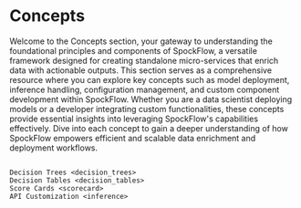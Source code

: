 # Concepts

Welcome to the Concepts section, your gateway to understanding the foundational principles and components of SpockFlow, a versatile framework designed for creating standalone micro-services that enrich data with actionable outputs. This section serves as a comprehensive resource where you can explore key concepts such as model deployment, inference handling, configuration management, and custom component development within SpockFlow. Whether you are a data scientist deploying models or a developer integrating custom functionalities, these concepts provide essential insights into leveraging SpockFlow's capabilities effectively. Dive into each concept to gain a deeper understanding of how SpockFlow empowers efficient and scalable data enrichment and deployment workflows.

```{toctree}

Decision Trees <decision_trees>
Decision Tables <decision_tables>
Score Cards <scorecard>
API Customization <inference>
```